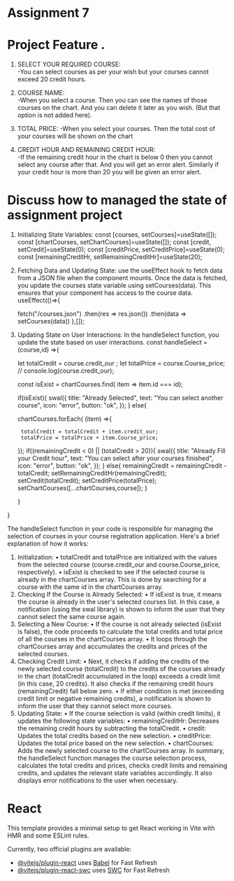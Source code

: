 # Assignment 7

# Project Feature .
 1. SELECT YOUR REQUIRED COURSE:   
-You can select courses as per your wish but your courses cannot exceed 20 credit hours.

 2. COURSE NAME:  
-When you select a course. Then you can see the names of those courses on the chart. And you can delete it later as you wish. (But that option is not added here).

 3. TOTAL PRICE: 
-When you select your courses. Then the total cost of your courses will be shown on the chart

 4. CREDIT HOUR AND REMAINING CREDIT HOUR:  
-If the remaining credit hour in the chart is below 0 then you cannot select any course after that. And you will get an error alert. Similarly if your credit hour is more than 20 you will be given an error alert.

# Discuss how to managed the state of assignment project

1. Initializing State Variables:
  const [courses, setCourses]=useState([]);
  const [chartCourses, setChartCourses]=useState([]);
  const [credit, setCredit]=useState(0);
  const [creditPrice, setCreditPrice]=useState(0);
  const [remainingCreditHr, setRemainingCreditHr]=useState(20);

2. Fetching Data and Updating State:
use the useEffect hook to fetch data from a JSON file when the component mounts. Once the data is fetched, you update the courses state variable using setCourses(data). This ensures that your component has access to the course data.
useEffect(()=>{

    fetch("/courses.json")
    .then(res => res.json())
    .then(data => setCourses(data))
  },[]);




3. Updating State on User Interactions:
In the handleSelect function, you update the state based on user interactions.
const handleSelect = (course,id) =>{

    let totalCredit = course.credit_our ;
    let totalPrice = course.Course_price;
    // console.log(course.credit_our);
    
    const isExist = chartCourses.find( item => item.id === id);

    if(isExist){
      swal({
        title: "Already Selected",
        text: "You can select another course",
        icon: "error",
        button: "ok",
      });
    }
    else{  

      chartCourses.forEach( (item) =>{

        totalCredit = totalCredit + item.credit_our;
        totalPrice = totalPrice + item.Course_price;
 
      });
      if((remainingCredit  < 0) || (totalCredit > 20)){
        swal({
          title: "Already Fill your Credit hour",
          text: "You can select after your courses finished",
          icon: "error",
          button: "ok",
        });
      }
      else{
        remainingCredit = remainingCredit - totalCredit;
        setRemainingCreditHr(remainingCredit); 
        setCredit(totalCredit);
        setCreditPrice(totalPrice);
        setChartCourses([...chartCourses,course]);
      }

      
    }

     
  }

The handleSelect function in your code is responsible for managing the selection of courses in your course registration application. Here's a brief explanation of how it works:
1.	Initialization:
•	totalCredit and totalPrice are initialized with the values from the selected course (course.credit_our and course.Course_price, respectively).
•	isExist is checked to see if the selected course is already in the chartCourses array. This is done by searching for a course with the same id in the chartCourses array.
2.	Checking If the Course is Already Selected:
•	If isExist is true, it means the course is already in the user's selected courses list. In this case, a notification (using the swal library) is shown to inform the user that they cannot select the same course again.
3.	Selecting a New Course:
•	If the course is not already selected (isExist is false), the code proceeds to calculate the total credits and total price of all the courses in the chartCourses array.
•	It loops through the chartCourses array and accumulates the credits and prices of the selected courses.
4.	Checking Credit Limit:
•	Next, it checks if adding the credits of the newly selected course (totalCredit) to the credits of the courses already in the chart (totalCredit accumulated in the loop) exceeds a credit limit (in this case, 20 credits). It also checks if the remaining credit hours (remainingCredit) fall below zero.
•	If either condition is met (exceeding credit limit or negative remaining credits), a notification is shown to inform the user that they cannot select more courses.
5.	Updating State:
•	If the course selection is valid (within credit limits), it updates the following state variables:
•	remainingCreditHr: Decreases the remaining credit hours by subtracting the totalCredit.
•	credit: Updates the total credits based on the new selection.
•	creditPrice: Updates the total price based on the new selection.
•	chartCourses: Adds the newly selected course to the chartCourses array.
In summary, the handleSelect function manages the course selection process, calculates the total credits and prices, checks credit limits and remaining credits, and updates the relevant state variables accordingly. It also displays error notifications to the user when necessary.


# React
This template provides a minimal setup to get React working in Vite with HMR and some ESLint rules.

Currently, two official plugins are available:

- [@vitejs/plugin-react](https://github.com/vitejs/vite-plugin-react/blob/main/packages/plugin-react/README.md) uses [Babel](https://babeljs.io/) for Fast Refresh
- [@vitejs/plugin-react-swc](https://github.com/vitejs/vite-plugin-react-swc) uses [SWC](https://swc.rs/) for Fast Refresh
